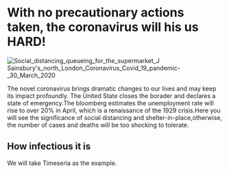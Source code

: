 # With no precautionary actions taken, the coronavirus will his us HARD!
![Social_distancing_queueing_for_the_supermarket_J _Sainsbury's_north_London_Coronavirus_Covid_19_pandemic_-_30_March_2020](https://user-images.githubusercontent.com/60074638/80893103-f39f2b80-8d01-11ea-8f51-0874e5e8ec17.jpg)

The novel coronavirus brings dramatic changes to our lives and may keep its impact profoundly. The United State closes the borader and declares a state of emergency.The bloomberg estimates the unemployment rate will rise to over 20% in April, which is a renaissance of the 1929 crisis.Here you will see the significance of social distancing and shelter-in-place,otherwise, the number of cases and deaths will be too shocking to tolerate.

## How infectious it is
We will take Timeseria as the example.
